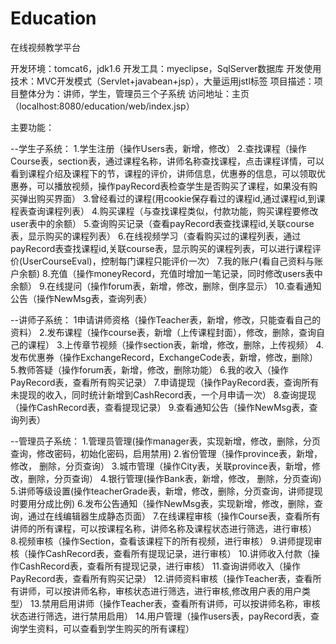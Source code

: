 # Education
在线视频教学平台

开发环境：tomcat6，jdk1.6
开发工具：myeclipse，SqlServer数据库
开发使用技术：MVC开发模式（Servlet+javabean+jsp），大量运用jstl标签
项目描述：项目整体分为：讲师，学生，管理员三个子系统
访问地址：主页（localhost:8080/education/web/index.jsp）

主要功能：

--学生子系统：
1.学生注册（操作Users表，新增，修改）
2.查找课程（操作Course表，section表，通过课程名称，讲师名称查找课程，点击课程详情，可以看到课程介绍及课程下的节，课程的评价，讲师信息，优惠券的信息，可以领取优惠券，可以播放视频，操作payRecord表检查学生是否购买了课程，如果没有购买弹出购买界面）
3.曾经看过的课程(用cookie保存看过的课程id,通过课程id,到课程表查询课程列表）
4.购买课程（与查找课程类似，付款功能，购买课程要修改user表中的余额）
5.查询购买记录（查看payRecord表查找课程id,关联course表，显示购买的课程列表）
6.在线视频学习（查看购买过的课程列表，通过payRecord表查找课程id,关联course表，显示购买的课程列表，可以进行课程评价(UserCourseEval)，控制每门课程只能评价一次）
7.我的账户(看自己资料与账户余额)
8.充值（操作moneyRecord，充值时增加一笔记录，同时修改users表中余额）
9.在线提问（操作forum表，新增，修改，删除，倒序显示）
10.查看通知公告（操作NewMsg表，查询列表）

--讲师子系统：
1申请讲师资格（操作Teacher表，新增，修改，只能查看自己的资料）
2.发布课程（操作course表，新增（上传课程封面），修改，删除，查询自己的课程）
3.上传章节视频（操作section表，新增，修改，删除，上传视频）
4.发布优惠券（操作ExchangeRecord，ExchangeCode表，新增，修改，删除）
5.教师答疑（操作forum表，新增，修改，删除功能）
6.我的收入（操作PayRecord表，查看所有购买记录）
7.申请提现（操作PayRecord表，查询所有未提现的收入，同时统计新增到CashRecord表，一个月申请一次）
8.查询提现（操作CashRecord表，查看提现记录）
9.查看通知公告（操作NewMsg表，查询列表）

--管理员子系统：
1.管理员管理(操作manager表，实现新增，修改，删除，分页查询，修改密码，初始化密码，启用禁用)
2.省份管理（操作province表，新增，修改， 删除，分页查询）
3.城市管理（操作City表，关联province表，新增，修改，删除，分页查询）
4.银行管理(操作Bank表，新增，修改， 删除，分页查询)
5.讲师等级设置(操作teacherGrade表，新增，修改，删除，分页查询，讲师提现时要用分成比例)
6.发布公告通知（操作NewMsg表，实现新增，修改，删除，查询，通过在线编辑器生成静态页面）
7.在线课程审核（操作Course表，查看所有讲师的所有课程，可以按课程名称，讲师名称及课程状态进行筛选，进行审核）
8.视频审核（操作Section，查看该课程下的所有视频，进行审核）
9.讲师提现审核（操作CashRecord表，查看所有提现记录，进行审核）
10.讲师收入付款（操作CashRecord表，查看所有提现记录，进行审核）
11.查询讲师收入（操作PayRecord表，查看所有购买记录）
12.讲师资料审核（操作Teacher表，查看所有讲师，可以按讲师名称，审核状态进行筛选，进行审核,修改用户表的用户类型）
13.禁用启用讲师（操作Teacher表，查看所有讲师，可以按讲师名称，审核状态进行筛选，进行禁用启用）
14.用户管理（操作users表，payRecord表，查询学生资料，可以查看到学生购买的所有课程）
